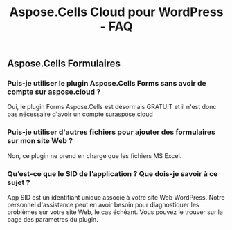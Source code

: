 ﻿---
title: Aspose.Cells Cloud pour WordPress - FAQ
second_title: Aspose.Cells Cloud Documen
type: docs
url: /fr/aspose-cells-cloud-for-wordpress-faqs/
description: Aspose.Cells Cloud prend en charge Excel pour créer, convertir, fusionner, diviser, protéger, opération d'objet interne, etc.
weight: 40
kwords: Excel, Office Cloud, REST API, Feuille de calcul, PDF, CSV, Json, Markdwon, Aspose.Cells Cloud pour WordPress - FAQ
---
## Aspose.Cells Formulaires
### Puis-je utiliser le plugin Aspose.Cells Forms sans avoir de compte sur aspose.cloud ?
 Oui, le plugin Forms Aspose.Cells est désormais GRATUIT et il n'est donc pas nécessaire d'avoir un compte sur[aspose.cloud](https://www.aspose.cloud/)
### Puis-je utiliser d'autres fichiers pour ajouter des formulaires sur mon site Web ?
Non, ce plugin ne prend en charge que les fichiers MS Excel.
### Qu’est-ce que le SID de l’application ? Que dois-je savoir à ce sujet ?
App SID est un identifiant unique associé à votre site Web WordPress. Notre personnel d'assistance peut en avoir besoin pour diagnostiquer les problèmes sur votre site Web, le cas échéant. Vous pouvez le trouver sur la page des paramètres du plugin.
